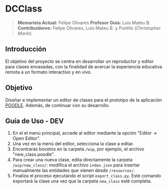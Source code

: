 # DCClass
> **Memorista Actual:** Felipe Olivares
> **Profesor Guía:** Luis Mateu B.
> **Contribuidores:** Felipe Olivares, Luis Mateu B. y Puntito (_Christopher Marín_)

## Introducción
El objetivo del proyecto se centra en desarrollar un reproductor y editor para clases envasadas, con la finalidad de acercar la experiencia educativa remota a un formato interactivo y en vivo.

## Objetivo
Diseñar e implementar un editor de clases para el prototipo de la aplicación [POODLE](./README_POODLE.md). Además, de continuar con su desarrollo.

## Guía de Uso - DEV
1. En el el menú principal, accede al editor mediante la opción "Editor -> Open Editor".
2. Una vez en la menú del editor, selecciona la clase a editar.
3. Encontrarás bocetos en la carpeta `/wip`, por ejemplo, el archivo "new_class.poodle".
4. Para crear una nueva clase, edita directamente la carpeta `/wip/new_class/`: modifica el archivo `index.json` para insertar manualmente las entidades que vienen desde `/resources/`.
5. Finaliza el proceso ejecutando el script `export_class.py`. Este comando exportará la clase una vez que la carpeta `new_class` esté completa.